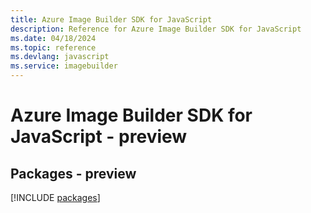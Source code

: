 ```yaml
---
title: Azure Image Builder SDK for JavaScript
description: Reference for Azure Image Builder SDK for JavaScript
ms.date: 04/18/2024
ms.topic: reference
ms.devlang: javascript
ms.service: imagebuilder
---
```

# Azure Image Builder SDK for JavaScript - preview
## Packages - preview
[!INCLUDE [packages](image-builder-index.md)]